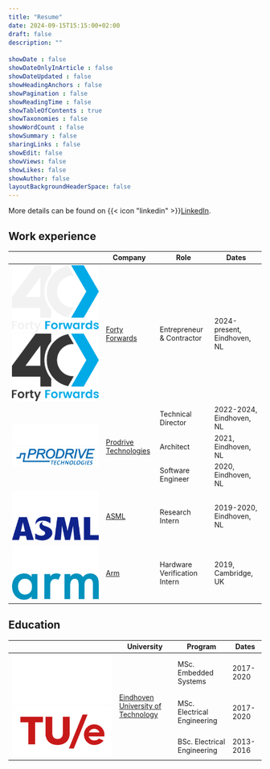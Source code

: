 ```yaml
---
title: "Resume"
date: 2024-09-15T15:15:00+02:00
draft: false
description: ""

showDate : false
showDateOnlyInArticle : false
showDateUpdated : false
showHeadingAnchors : false
showPagination : false
showReadingTime : false
showTableOfContents : true
showTaxonomies : false
showWordCount : false
showSummary : false
sharingLinks : false
showEdit: false
showViews: false
showLikes: false
showAuthor: false
layoutBackgroundHeaderSpace: false
---
```


More details can be found on {{< icon "linkedin" >}}[LinkedIn](https://www.linkedin.com/in/bramhooimeijer/).

## Work experience
<table class="resume-table">
  <thead>
    <tr>
      <th class="f20-column"></th>
      <th class="f20-column">Company</th>
      <th>Role</th>
      <th class="f20-column">Dates</th>
    </tr>
  </thead>
  <tbody>
    <tr>
      <td><img src="40FW-logo-subtext-inverted.svg" alt="Forty Forwards Logo" class="dark-mode-only"><img src="40FW-logo-subtext.svg" alt="Forty Forwards Logo" class="light-mode-only"></td>
      <td><a href="https://fortyforwards.com">Forty Forwards</a></td>
      <td>Entrepreneur & Contractor</td>
      <td>2024-present, Eindhoven, NL</td>
    </tr>
    <tr>
      <td rowspan="3"><img src="logo-prodrive-white.png" alt="Prodrive Technologies Logo" class="dark-mode-only"><img src="logo-prodrive.png" alt="Prodrive Technologies Logo" class="light-mode-only"></td>
      <td rowspan="3"><a href="https://prodrive-technologies.com/">Prodrive Technologies</a></td>
      <td>Technical Director</td>
      <td>2022-2024, Eindhoven, NL</td>
    </tr>
    <tr>
      <td> Architect</td>
      <td>2021, Eindhoven, NL</td>
    </tr>
    <tr>
      <td> Software Engineer</td>
      <td>2020, Eindhoven, NL</td>
    </tr>
    <tr>
      <td><img src="logo-asml-white.svg" alt="ASML Logo" class="dark-mode-only"><img src="logo-asml.svg" alt="ASML Logo" class="light-mode-only"></td>
      <td><a href="https://www.asml.com">ASML</a></td>
      <td>Research Intern</td>
      <td>2019-2020, Eindhoven, NL</td>
    </tr>
    <tr>
      <td><img src="logo-arm-white.svg" alt="Arm Logo" class="dark-mode-only"><img src="logo-arm.svg" alt="Arm Logo" class="light-mode-only"></td>
      <td><a href="https://www.arm.com">Arm</a></td>
      <td>Hardware Verification Intern</td>
      <td>2019, Cambridge, UK</td>
    </tr>
  </tbody>
</table>

## Education
<table class="resume-table">
  <thead>
    <tr>
      <th class="f20-column"></th>
      <th class="f20-column">University</th>
      <th>Program</th>
      <th class="f20-column">Dates</th>
    </tr>
  </thead>
  <tbody>
    <tr>
      <td rowspan="3"><img src="logo-tue-inverted.png" alt="Eindhoven University of Technology Logo" class="dark-mode-only"><img src="logo-tue.png" alt="Eindhoven University of Technology Logo" class="light-mode-only"></td>
      <td rowspan="3"><a href="https://www.tue.nl/en/">Eindhoven University of Technology</a></td>
      <td>MSc. Embedded Systems</td>
      <td>2017-2020</td>
    </tr>
    <tr>
      <td>MSc. Electrical Engineering</td>
      <td>2017-2020</td>
    </tr>
    <tr>
      <td>BSc. Electrical Engineering</td>
      <td>2013-2016</td>
    </tr>
  </tbody>
</table>